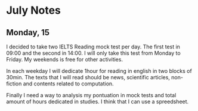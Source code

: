# July Notes

## Monday, 15

I decided to take two IELTS Reading mock test per day. The first test in 09:00 and the second in 14:00.
I will only take this test from Monday to Friday. My weekends is free for other activities.

In each weekday I will dedicate 1hour for reading in english in two blocks of 30min. The texts that I will read should be news, scientific articles, non-fiction and contents related to computation.

Finally I need a way to analysis my pontuation in mock tests and total amount of hours dedicated in studies. I think that I can use a spreedsheet.
